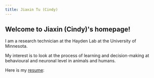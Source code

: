 ```yaml
---
title: Jiaxin Tu (Cindy)
---
```


## Welcome to Jiaxin (Cindy)'s homepage!

I am a research technician at the Hayden Lab at the University of Minnesota. 

My interest is to look at the process of learning and decision-making at behavioural and neuronal level in animals and humans.

Here is my [resume](https://docs.google.com/document/d/1cOueK2AO9aqOLoGnkx7tSO7c2DGaEOiqvpCcsuSIhfk/edit?usp=sharing):


